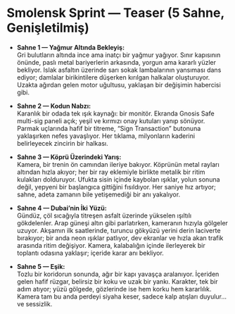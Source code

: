 # Smolensk Sprint — Teaser (5 Sahne, Genişletilmiş)

- **Sahne 1 — Yağmur Altında Bekleyiş:**  
  Gri bulutların altında ince ama inatçı bir yağmur yağıyor. Sınır kapısının önünde, paslı metal bariyerlerin arkasında, yorgun ama kararlı yüzler bekliyor. Islak asfaltın üzerinde sarı sokak lambalarının yansıması dans ediyor; damlalar birikintilere düşerken kırılgan halkalar oluşturuyor. Uzakta ağırdan gelen motor uğultusu, yaklaşan bir değişimin habercisi gibi.

- **Sahne 2 — Kodun Nabzı:**  
  Karanlık bir odada tek ışık kaynağı: bir monitör. Ekranda Gnosis Safe multi-sig paneli açık; yeşil ve kırmızı onay kutuları yanıp sönüyor. Parmak uçlarında hafif bir titreme, “Sign Transaction” butonuna yaklaşırken nefes yavaşlıyor. Her tıklama, milyonların kaderini belirleyecek zincirin bir halkası.

- **Sahne 3 — Köprü Üzerindeki Yarış:**  
  Kamera, bir trenin ön camından ileriye bakıyor. Köprünün metal rayları altından hızla akıyor; her bir ray eklemiyle birlikte metalik bir ritim kulakları dolduruyor. Ufukta sisin içinde kaybolan ışıklar, yolun sonuna değil, yepyeni bir başlangıca gittiğini fısıldıyor. Her saniye hız artıyor; sahne, adeta zamanın bile yetişemediği bir anı yakalıyor.

- **Sahne 4 — Dubai’nin İki Yüzü:**  
  Gündüz, çöl sıcağıyla titreşen asfalt üzerinde yükselen ışıltılı gökdelenler. Arap güneşi altın gibi parlatırken, kameranın hızıyla gölgeler uzuyor. Akşamın ilk saatlerinde, turuncu gökyüzü yerini derin laciverte bırakıyor; bir anda neon ışıklar patlıyor, dev ekranlar ve hızla akan trafik arasında ritim değişiyor. Kamera, kalabalığın içinde ilerleyerek bir toplantı odasına yaklaşır; içeride karar anı bekliyor.

- **Sahne 5 — Eşik:**  
  Tozlu bir koridorun sonunda, ağır bir kapı yavaşça aralanıyor. İçeriden gelen hafif rüzgar, belirsiz bir koku ve uzak bir yankı. Karakter, tek bir adım atıyor; yüzü gölgede, gözlerinde ise hem korku hem kararlılık. Kamera tam bu anda perdeyi siyaha keser, sadece kalp atışları duyulur… ve sessizlik.
